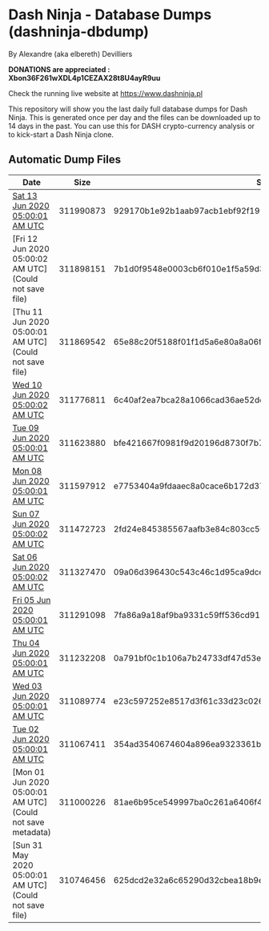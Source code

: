 # Dash Ninja - Database Dumps (dashninja-dbdump)
By Alexandre (aka elbereth) Devilliers

**DONATIONS are appreciated : Xbon36F261wXDL4p1CEZAX28t8U4ayR9uu**

Check the running live website at https://www.dashninja.pl

This repository will show you the last daily full database dumps for Dash Ninja. This is generated once per day and the files can be downloaded up to 14 days in the past.
You can use this for DASH crypto-currency analysis or to kick-start a Dash Ninja clone.


## Automatic Dump Files
| Date | Size | SHA256 |
|--|--|--|
| [Sat 13 Jun 2020 05:00:01 AM UTC](https://transfer.sh/5bZp5/dashninja-dbdump-20200613070001.tar.bz2) | 311990873 | 929170b1e92b1aab97acb1ebf92f191a52b0c15f340cf053c36f49afd7db2e2c | 
| [Fri 12 Jun 2020 05:00:02 AM UTC](Could not save file) | 311898151 | 7b1d0f9548e0003cb6f010e1f5a59d33a1ed6b1a4288c73d007c8624ed953b52 | 
| [Thu 11 Jun 2020 05:00:01 AM UTC](Could not save file) | 311869542 | 65e88c20f5188f01f1d5a6e80a8a06fe3d1f78e149ae640df9d0ac82674af846 | 
| [Wed 10 Jun 2020 05:00:02 AM UTC](https://transfer.sh/iqAer/dashninja-dbdump-20200610070002.tar.bz2) | 311776811 | 6c40af2ea7bca28a1066cad36ae52de57406d6c43d0fad7bf89d29d650a5d6ed | 
| [Tue 09 Jun 2020 05:00:01 AM UTC](https://transfer.sh/iBz74/dashninja-dbdump-20200609070001.tar.bz2) | 311623880 | bfe421667f0981f9d20196d8730f7b7194254dafd1d6b33b085e87e12a741182 | 
| [Mon 08 Jun 2020 05:00:01 AM UTC](https://transfer.sh/16jz9n/dashninja-dbdump-20200608070001.tar.bz2) | 311597912 | e7753404a9fdaaec8a0cace6b172d375fa83309ce0174f70fafd2f981076262c | 
| [Sun 07 Jun 2020 05:00:02 AM UTC](https://transfer.sh/q4D9k/dashninja-dbdump-20200607070002.tar.bz2) | 311472723 | 2fd24e845385567aafb3e84c803cc56a9a22dd123308943ad6008011f29733ae | 
| [Sat 06 Jun 2020 05:00:02 AM UTC](https://transfer.sh/C98yK/dashninja-dbdump-20200606070002.tar.bz2) | 311327470 | 09a06d396430c543c46c1d95ca9dce8e1a4dc97be1bf6aee6b2878b0534bf1f2 | 
| [Fri 05 Jun 2020 05:00:01 AM UTC](https://transfer.sh/DcG3e/dashninja-dbdump-20200605070001.tar.bz2) | 311291098 | 7fa86a9a18af9ba9331c59ff536cd913b8fb60b82714b501889c5df2e3a65469 | 
| [Thu 04 Jun 2020 05:00:01 AM UTC](https://transfer.sh/9sMew/dashninja-dbdump-20200604070001.tar.bz2) | 311232208 | 0a791bf0c1b106a7b24733df47d53ec1162460fd8e350905941cb68a23e98ce9 | 
| [Wed 03 Jun 2020 05:00:01 AM UTC](https://transfer.sh/h8OKt/dashninja-dbdump-20200603070001.tar.bz2) | 311089774 | e23c597252e8517d3f61c33d23c026bdae0cd321825b81f68c7d17eb27d8dc7b | 
| [Tue 02 Jun 2020 05:00:01 AM UTC](https://transfer.sh/DtbG3/dashninja-dbdump-20200602070001.tar.bz2) | 311067411 | 354ad3540674604a896ea9323361b072ca6ec3abeb9dcf84f088fc010fd559ec | 
| [Mon 01 Jun 2020 05:00:01 AM UTC](Could not save metadata) | 311000226 | 81ae6b95ce549997ba0c261a6406f4a601e5d8233616d2edcf8f6d91a80d4c30 | 
| [Sun 31 May 2020 05:00:01 AM UTC](Could not save file) | 310746456 | 625dcd2e32a6c65290d32cbea18b9e4bade93a8a80b35210a30e2449424bf70c | 

